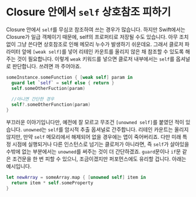 # Closure 안에서 `self` 상호참조 피하기

Closure 안에서 `self`를 무심코 참조하여 쓰는 경우가 많습니다. 하지만 Swift에서는 Closure가 일급 객체이기 때문에, self의 프로퍼티로 저장될 수도 있습니다. 아무 조치 없이 그냥 쓴다면 상호참조로 인해 메모리 누수가 발생하기 쉬운데요. 그래서 클로저 파라미터 앞에 `[weak self]`를 넣어 리테인 카운트를 올리지 않은 채 참조할 수 있도록 해주는 것이 필요합니다. 이렇게 `weak` 키워드를 넣으면 클로저 내부에서는 `self`를 옵셔널로 판단합니다. 쓰려면 까 주어야죠.

```swift
someInstance.someFunction { [weak self] param in
  guard let `self` = self else { return }
  self.someOtherFuction(param)
  
  //아니면 간단한 경우
  self?.someOtherFunction(param)
}
```

부끄러운 이야기입니다만, 예전에 잘 모르고 무조건 `[unowned self]`를 붙였던 적이 있습니다. `unowned`는 `self`를 암시적 추출 옵셔널로 간주합니다. 리테인 카운트는 올리지 않지만, 만약 `self` 메모리에서 해제되어 없을 경우에는 앱이 죽어버리죠. 다만 미래 특정 시점에 실행되거나 다른 인스턴스로 넘기는 클로저가 아니라면, 즉 `self`가 살아있을 수밖에 없는 부분에서는 `unowned`를 써주는 것이 더 간단하겠죠. `guard`문이나 `if`문 같은 조건문을 한 번 피할 수 있으니, 조금이겠지만 퍼포먼스에도 유리할 겁니다. 아래는 예시입니다.

```swift
let newArray = someArray.map { [unowned self] item in
  return item * self.someProperty
}
```